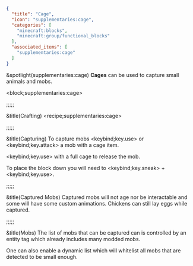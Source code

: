 ```json
{
  "title": "Cage",
  "icon": "supplementaries:cage",
  "categories": [
    "minecraft:blocks",
    "minecraft:group/functional_blocks"
  ],
  "associated_items": [
    "supplementaries:cage"
  ]
}
```

&spotlight(supplementaries:cage)
**Cages** can be used to capture small animals and mobs.

<block;supplementaries:cage>

;;;;;

&title(Crafting)
<recipe;supplementaries:cage>

;;;;;

&title(Capturing)
To capture mobs <keybind;key.use> or <keybind;key.attack> a mob with a cage item.


<keybind;key.use> with a full cage to release the mob.


To place the block down you will need to <keybind;key.sneak> + <keybind;key.use>.

;;;;;

&title(Captured Mobs)
Captured mobs will not age nor be interactable and some will have some custom animations. Chickens can still lay eggs while captured.

;;;;;

&title(Mobs)
The list of mobs that can be captured can is controlled by an entity tag which already includes many modded mobs.


One can also enable a dynamic list which will whitelist all mobs that are detected to be small enough.
